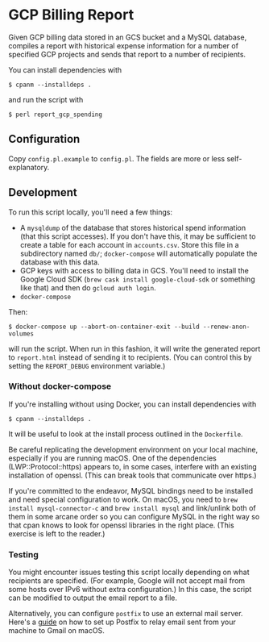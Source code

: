 # GCP Billing Report

Given GCP billing data stored in an GCS bucket and a MySQL database, compiles
a report with historical expense information for a number of specified GCP
projects and sends that report to a number of recipients.

You can install dependencies with

    $ cpanm --installdeps .

and run the script with

    $ perl report_gcp_spending


## Configuration

Copy `config.pl.example` to `config.pl`. The fields are more or less
self-explanatory.


## Development

To run this script locally, you'll need a few things:
* A `mysqldump` of the database that stores historical spend information (that
  this script accesses). If you don't have this, it may be sufficient to create
  a table for each account in `accounts.csv`. Store this file in a subdirectory
  named `db/`; `docker-compose` will automatically populate the database with
  this data.
* GCP keys with access to billing data in GCS. You'll need to install the
  Google Cloud SDK (`brew cask install google-cloud-sdk` or something like
  that) and then do `gcloud auth login`.
* `docker-compose`

Then:

    $ docker-compose up --abort-on-container-exit --build --renew-anon-volumes

will run the script. When run in this fashion, it will write the generated
report to `report.html` instead of sending it to recipients. (You can control
this by setting the `REPORT_DEBUG` environment variable.)

### Without docker-compose

If you're installing without using Docker, you can install dependencies with

    $ cpanm --installdeps .

It will be useful to look at the install process outlined in the `Dockerfile`.

Be careful replicating the development environment on your local machine,
especially if you are running macOS. One of the dependencies
(LWP::Protocol::https) appears to, in some cases, interfere with an existing
installation of openssl. (This can break tools that communicate over https.)

If you're committed to the endeavor, MySQL bindings need to be installed and
need special configuration to work. On macOS, you need to `brew install
mysql-connector-c` and `brew install mysql` and link/unlink both of them in
some arcane order so you can configure MySQL in the right way so that cpan
knows to look for openssl libraries in the right place. (This exercise is left
to the reader.)

### Testing

You might encounter issues testing this script locally depending on what
recipients are specified. (For example, Google will not accept mail from some
hosts over IPv6 without extra configuration.) In this case, the script can be
modified to output the email report to a file.

Alternatively, you can configure `postfix` to use an external mail server.
Here's a [guide](https://gist.github.com/kany/c44c077881047ead8faa) on how
to set up Postfix to relay email sent from your machine to Gmail on macOS.
